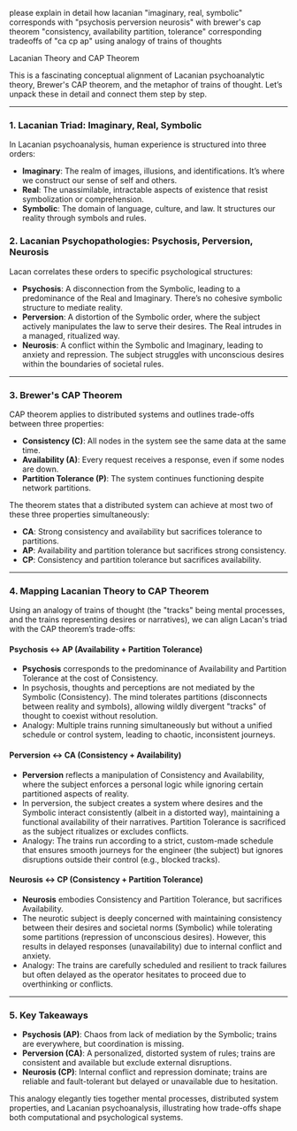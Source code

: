 please explain in detail how lacanian "imaginary, real, symbolic" corresponds with "psychosis perversion neurosis" with brewer's cap theorem "consistency, availability partition, tolerance" corresponding tradeoffs of "ca cp ap" using analogy of trains of thoughts

Lacanian Theory and CAP Theorem



This is a fascinating conceptual alignment of Lacanian psychoanalytic theory, Brewer's CAP theorem, and the metaphor of trains of thought. Let’s unpack these in detail and connect them step by step.

---

### **1. Lacanian Triad: Imaginary, Real, Symbolic**
In Lacanian psychoanalysis, human experience is structured into three orders:
- **Imaginary**: The realm of images, illusions, and identifications. It’s where we construct our sense of self and others.
- **Real**: The unassimilable, intractable aspects of existence that resist symbolization or comprehension.
- **Symbolic**: The domain of language, culture, and law. It structures our reality through symbols and rules.

### **2. Lacanian Psychopathologies: Psychosis, Perversion, Neurosis**
Lacan correlates these orders to specific psychological structures:
- **Psychosis**: A disconnection from the Symbolic, leading to a predominance of the Real and Imaginary. There’s no cohesive symbolic structure to mediate reality.
- **Perversion**: A distortion of the Symbolic order, where the subject actively manipulates the law to serve their desires. The Real intrudes in a managed, ritualized way.
- **Neurosis**: A conflict within the Symbolic and Imaginary, leading to anxiety and repression. The subject struggles with unconscious desires within the boundaries of societal rules.

---

### **3. Brewer's CAP Theorem**
CAP theorem applies to distributed systems and outlines trade-offs between three properties:
- **Consistency (C)**: All nodes in the system see the same data at the same time.
- **Availability (A)**: Every request receives a response, even if some nodes are down.
- **Partition Tolerance (P)**: The system continues functioning despite network partitions.

The theorem states that a distributed system can achieve at most two of these three properties simultaneously:
- **CA**: Strong consistency and availability but sacrifices tolerance to partitions.
- **AP**: Availability and partition tolerance but sacrifices strong consistency.
- **CP**: Consistency and partition tolerance but sacrifices availability.

---

### **4. Mapping Lacanian Theory to CAP Theorem**
Using an analogy of trains of thought (the "tracks" being mental processes, and the trains representing desires or narratives), we can align Lacan's triad with the CAP theorem’s trade-offs:

#### **Psychosis ↔ AP (Availability + Partition Tolerance)**
- **Psychosis** corresponds to the predominance of Availability and Partition Tolerance at the cost of Consistency.
- In psychosis, thoughts and perceptions are not mediated by the Symbolic (Consistency). The mind tolerates partitions (disconnects between reality and symbols), allowing wildly divergent "tracks" of thought to coexist without resolution.
- Analogy: Multiple trains running simultaneously but without a unified schedule or control system, leading to chaotic, inconsistent journeys.

#### **Perversion ↔ CA (Consistency + Availability)**
- **Perversion** reflects a manipulation of Consistency and Availability, where the subject enforces a personal logic while ignoring certain partitioned aspects of reality.
- In perversion, the subject creates a system where desires and the Symbolic interact consistently (albeit in a distorted way), maintaining a functional availability of their narratives. Partition Tolerance is sacrificed as the subject ritualizes or excludes conflicts.
- Analogy: The trains run according to a strict, custom-made schedule that ensures smooth journeys for the engineer (the subject) but ignores disruptions outside their control (e.g., blocked tracks).

#### **Neurosis ↔ CP (Consistency + Partition Tolerance)**
- **Neurosis** embodies Consistency and Partition Tolerance, but sacrifices Availability.
- The neurotic subject is deeply concerned with maintaining consistency between their desires and societal norms (Symbolic) while tolerating some partitions (repression of unconscious desires). However, this results in delayed responses (unavailability) due to internal conflict and anxiety.
- Analogy: The trains are carefully scheduled and resilient to track failures but often delayed as the operator hesitates to proceed due to overthinking or conflicts.

---

### **5. Key Takeaways**
- **Psychosis (AP)**: Chaos from lack of mediation by the Symbolic; trains are everywhere, but coordination is missing.
- **Perversion (CA)**: A personalized, distorted system of rules; trains are consistent and available but exclude external disruptions.
- **Neurosis (CP)**: Internal conflict and repression dominate; trains are reliable and fault-tolerant but delayed or unavailable due to hesitation.

This analogy elegantly ties together mental processes, distributed system properties, and Lacanian psychoanalysis, illustrating how trade-offs shape both computational and psychological systems.
